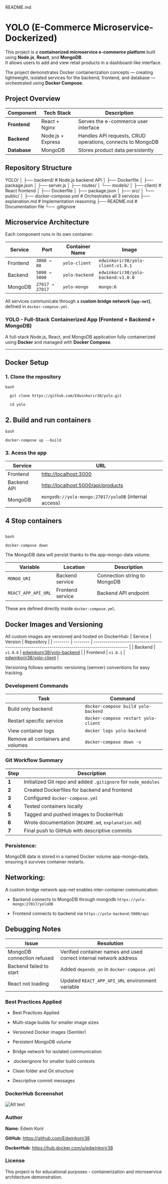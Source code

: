  README.md
#  YOLO (E-Commerce Microservice-Dockerized)

This project is a **containerized microservice e-commerce platform** built using **Node.js**, **React**, and **MongoDB**.  
It allows users to add and view retail products in a dashboard-like interface.

The project demonstrates Docker containerization concepts — creating lightweight, isolated services for the backend, frontend, and database — orchestrated using **Docker Compose**.



##  **Project Overview**

| Component  | Tech Stack | Description |
|-------------|-------------|-------------|
| **Frontend** | React + Nginx | Serves the e-commerce user interface |
| **Backend** | Node.js + Express | Handles API requests, CRUD operations, connects to MongoDB |
| **Database** | MongoDB | Stores product data persistently |



## **Repository Structure**



YOLO/
│
├── backend/ # Node.js backend API
│ ├── Dockerfile
│ ├── package.json
│ ├── server.js
│ ├── routes/
│ └── models/
│
├── client/ # React frontend
│ ├── Dockerfile
│ ├── package.json
│ ├── src/
│ └── public/
│
├── docker-compose.yml # Orchestrates all 3 services
├── explanation.md # Implementation reasoning
├── README.md # Documentation file
└── .gitignore




##  **Microservice Architecture**

Each component runs in its own container:

| Service | Port | Container Name | Image |
|----------|------|----------------|--------|
| Frontend | `3000 → 80` | `yolo-client` | `edwinkorir38/yolo-client:v1.0.1` |
| Backend | `5000 → 5000` | `yolo-backend` | `edwinkorir38/yolo-backend:v1.0.0` |
| MongoDB | `27017 → 27017` | `yolo-mongo` | `mongo:6` |

All services communicate through a **custom bridge network (`app-net`)**, defined in `docker-compose.yml`.



### YOLO - Full-Stack Containerized App (Frontend + Backend + MongoDB)

A full-stack Node.js, React, and MongoDB application fully containerized using **Docker** and managed with **Docker Compose**.

---

##  Docker Setup

### 1.  Clone the repository

   ```
   bash
     
     git clone https://github.com/Edwinkorir38/yolo.git
    
     cd yolo
  ````

## 2. **Build and run containers**

```
bash

docker-compose up --build

```

###  3. **Acess the app**

| Service        | URL                                                                      |
| -------------- | ------------------------------------------------------------------------ |
|  Frontend   | [http://localhost:3000](http://localhost:3000)                           |
|  Backend API | [http://localhost:5000/api/products](http://localhost:5000/api/products) |
|  MongoDB    | `mongodb://yolo-mongo:27017/yoloDB` (internal access)                    |


## **4️ Stop containers**
````

bash

docker-compose down

````


The MongoDB data will persist thanks to the app-mongo-data volume.
 
 | Variable            | Location         | Description                  |
| ------------------- | ---------------- | ---------------------------- |
| `MONGO_URI`         | Backend service  | Connection string to MongoDB |
| `REACT_APP_API_URL` | Frontend service | Backend API endpoint         |


These are defined directly inside ```docker-compose.yml```.

 ## **Docker Images and Versioning**

All custom images are versioned and hosted on DockerHub:
| Service  | Version  | Repository                                                                                      |
| -------- | -------- | ----------------------------------------------------------------------------------------------- |
| Backend  | `v1.0.0` | [edwinkorir38/yolo-backend](https://hub.docker.com/repository/docker/edwinkorir38/yolo-backend) |
| Frontend | `v1.0.1` | [edwinkorir38/yolo-client](https://hub.docker.com/repository/docker/edwinkorir38/yolo-client)   |

Versioning follows semantic versioning (semver) conventions for easy tracking.

 ### **Development Commands**

| Task                              | Command                              |
| --------------------------------- | ------------------------------------ |
| Build only backend                | `docker-compose build yolo-backend`  |
| Restart specific service          | `docker-compose restart yolo-client` |
| View container logs               | `docker logs yolo-backend`           |
| Remove all containers and volumes | `docker-compose down -v`             |

### **Git Workflow Summary**

| Step  | Description                                                    |
| ----- | -------------------------------------------------------------- |
| **1** | Initialized Git repo and added `.gitignore` for `node_modules` |
| **2** | Created Dockerfiles for backend and frontend                   |
| **3** | Configured `docker-compose.yml`                                |
| **4** | Tested containers locally                                      |
| **5** | Tagged and pushed images to DockerHub                          |
| **6** | Wrote documentation (`README.md`, `explanation.md`)            |
| **7** | Final push to GitHub with descriptive commits                  |


### **Persistence:**

MongoDB data is stored in a named Docker volume app-mongo-data, ensuring it survives container restarts.

## **Networking:**

A custom bridge network app-net enables inter-container communication:

* Backend connects to MongoDB through mongodb ```https://yolo-mongo:27017/yoloDB```

* Frontend connects to backend via ```https://yolo-backend:5000/api```

## **Debugging Notes**

| Issue                      | Resolution                                                         |
| -------------------------- | ------------------------------------------------------------------ |
| MongoDB connection refused | Verified container names and used correct internal network address |
| Backend failed to start    | Added `depends_on` in `docker-compose.yml`                         |
| React not loading          | Updated `REACT_APP_API_URL` environment variable                   |


### **Best Practices Applied**

* Best Practices Applied

* Multi-stage builds for smaller image sizes

* Versioned Docker images (SemVer)

* Persistent MongoDB volume

* Bridge network for isolated communication

* .dockerignore for smaller build contexts

* Clean folder and Git structure

* Descriptive commit messages

 ### **DockerHub Screenshot**
![Alt text](image.png)

 ### **Author**

**Name:** Edwin Korir

**GitHub:** https://github.com/Edwinkorir38

**DockerHub:** https://hub.docker.com/u/edwinkorir38

 ### **License**

This project is for educational purposes - containerization and microservice architecture demonstration.